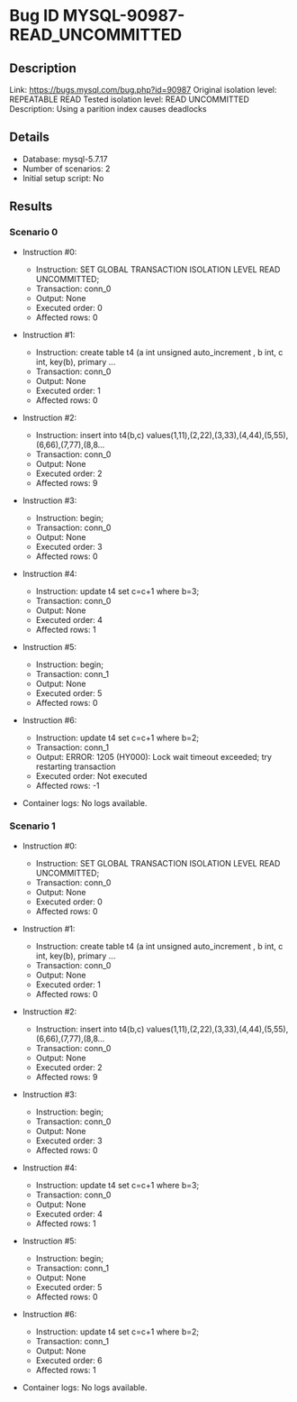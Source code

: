 # Bug ID MYSQL-90987-READ_UNCOMMITTED

## Description

Link:                     https://bugs.mysql.com/bug.php?id=90987
Original isolation level: REPEATABLE READ
Tested isolation level:   READ UNCOMMITTED
Description:              Using a parition index causes deadlocks


## Details
 * Database: mysql-5.7.17
 * Number of scenarios: 2
 * Initial setup script: No

## Results
### Scenario 0
 * Instruction #0:
     - Instruction:  SET GLOBAL TRANSACTION ISOLATION LEVEL READ UNCOMMITTED;
     - Transaction: conn_0
     - Output: None
     - Executed order: 0
     - Affected rows: 0
 * Instruction #1:
     - Instruction:  create table t4 (a int unsigned auto_increment , b int, c int, key(b), primary ...
     - Transaction: conn_0
     - Output: None
     - Executed order: 1
     - Affected rows: 0
 * Instruction #2:
     - Instruction:  insert into t4(b,c) values(1,11),(2,22),(3,33),(4,44),(5,55),(6,66),(7,77),(8,8...
     - Transaction: conn_0
     - Output: None
     - Executed order: 2
     - Affected rows: 9
 * Instruction #3:
     - Instruction:  begin;
     - Transaction: conn_0
     - Output: None
     - Executed order: 3
     - Affected rows: 0
 * Instruction #4:
     - Instruction:  update t4 set c=c+1 where b=3;
     - Transaction: conn_0
     - Output: None
     - Executed order: 4
     - Affected rows: 1
 * Instruction #5:
     - Instruction:  begin;
     - Transaction: conn_1
     - Output: None
     - Executed order: 5
     - Affected rows: 0
 * Instruction #6:
     - Instruction:  update t4 set c=c+1 where b=2;
     - Transaction: conn_1
     - Output: ERROR: 1205 (HY000): Lock wait timeout exceeded; try restarting transaction
     - Executed order: Not executed
     - Affected rows: -1

 * Container logs:
   No logs available.

### Scenario 1
 * Instruction #0:
     - Instruction:  SET GLOBAL TRANSACTION ISOLATION LEVEL READ UNCOMMITTED;
     - Transaction: conn_0
     - Output: None
     - Executed order: 0
     - Affected rows: 0
 * Instruction #1:
     - Instruction:  create table t4 (a int unsigned auto_increment , b int, c int, key(b), primary ...
     - Transaction: conn_0
     - Output: None
     - Executed order: 1
     - Affected rows: 0
 * Instruction #2:
     - Instruction:  insert into t4(b,c) values(1,11),(2,22),(3,33),(4,44),(5,55),(6,66),(7,77),(8,8...
     - Transaction: conn_0
     - Output: None
     - Executed order: 2
     - Affected rows: 9
 * Instruction #3:
     - Instruction:  begin;
     - Transaction: conn_0
     - Output: None
     - Executed order: 3
     - Affected rows: 0
 * Instruction #4:
     - Instruction:  update t4 set c=c+1 where b=3;
     - Transaction: conn_0
     - Output: None
     - Executed order: 4
     - Affected rows: 1
 * Instruction #5:
     - Instruction:  begin;
     - Transaction: conn_1
     - Output: None
     - Executed order: 5
     - Affected rows: 0
 * Instruction #6:
     - Instruction:  update t4 set c=c+1 where b=2;
     - Transaction: conn_1
     - Output: None
     - Executed order: 6
     - Affected rows: 1

 * Container logs:
   No logs available.
